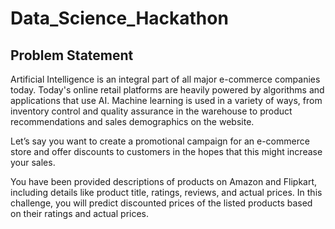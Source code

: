 # Data_Science_Hackathon
## Problem Statement
Artificial Intelligence is an integral part of all major e-commerce companies today. Today's online retail platforms are heavily powered by algorithms and applications that use AI. Machine learning is used in a variety of ways, from inventory control and quality assurance in the warehouse to product recommendations and sales demographics on the website.

Let’s say you want to create a promotional campaign for an e-commerce store and offer discounts to customers in the hopes that this might increase your sales.

You have been provided descriptions of products on Amazon and Flipkart, including details like product title, ratings, reviews, and actual prices. In this challenge, you will predict discounted prices of the listed products based on their ratings and actual prices.
